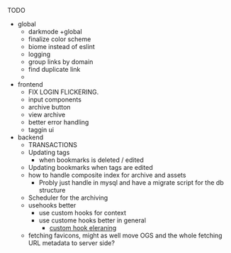 TODO
* global
  * darkmode +global
  * finalize color scheme
  * biome instead of eslint
  * logging
  * group links by domain
  * find duplicate link
  * 
* frontend
  * FIX LOGIN FLICKERING.
  * input components
  * archive button
  * view archive
  * better error handling
  * taggin ui
* backend 
  * TRANSACTIONS
  * Updating tags
    * when bookmarks is deleted / edited
  * Updating bookmarks when tags are edited
  * how to handle composite index for archive and assets
    * Probly just handle in mysql and have a migrate script for the db structure
  * Scheduler for the archiving
  * usehooks better
    * use custom hooks for context
    * use custome hooks better in general
      * [custom hook eleraning](https://www.linkedin.com/learning/react-hooks/reusing-form-logic-with-custom-hooks?autoSkip=true&dApp=206046736&resume=false&u=2092596)
  * fetching favicons, might as well move OGS and the whole fetching URL metadata to server side?
